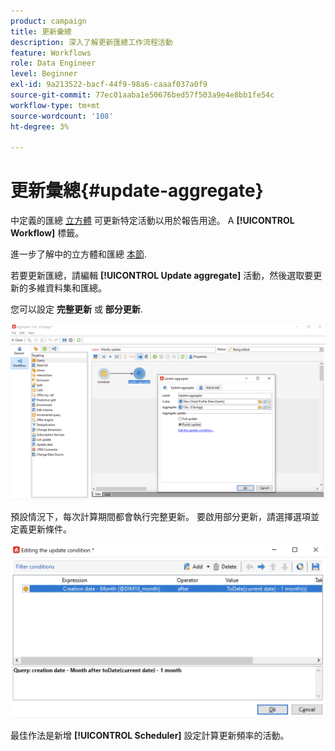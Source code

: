 ```yaml
---
product: campaign
title: 更新彙總
description: 深入了解更新匯總工作流程活動
feature: Workflows
role: Data Engineer
level: Beginner
exl-id: 9a213522-bacf-44f9-98a6-caaaf037a0f9
source-git-commit: 77ec01aaba1e50676bed57f503a9e4e8bb1fe54c
workflow-type: tm+mt
source-wordcount: '108'
ht-degree: 3%

---
```


# 更新彙總{#update-aggregate}

中定義的匯總 [立方體](../../v8/reporting/gs-cubes.md) 可更新特定活動以用於報告用途。 A **[!UICONTROL Workflow]** 標籤。

進一步了解中的立方體和匯總 [本節](../../v8/reporting/customize-cubes.md#calculate-and-use-aggregates).

若要更新匯總，請編輯 **[!UICONTROL Update aggregate]** 活動，然後選取要更新的多維資料集和匯總。

您可以設定 **完整更新** 或 **部分更新**.

![](assets/update-aggregate-details.png)

預設情況下，每次計算期間都會執行完整更新。 要啟用部分更新，請選擇選項並定義更新條件。

![](assets/update-aggregate-partial.png)

最佳作法是新增 **[!UICONTROL Scheduler]** 設定計算更新頻率的活動。
